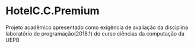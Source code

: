 # HotelC.C.Premium
Projeto acadêmico apresentado como exigência de avaliação da disciplina laboratório de programação(2018.1) do curso ciências da computação da UEPB
